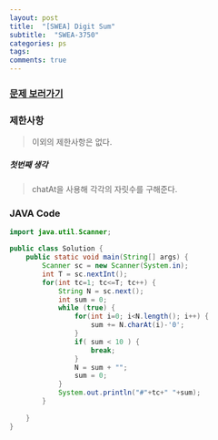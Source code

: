 ```yaml
---
layout: post
title:  "[SWEA] Digit Sum"
subtitle:  "SWEA-3750"
categories: ps
tags: 
comments: true
---
```


### [문제 보러가기]( https://swexpertacademy.com/main/code/problem/problemDetail.do?contestProbId=AWHPiSYKAD0DFAUn&categoryId=AWHPiSYKAD0DFAUn&categoryType=CODE )



### 제한사항

> 이외의 제한사항은 없다.

##### 첫번째 생각

> chatAt을 사용해 각각의 자릿수를 구해준다.



### JAVA Code

```java
import java.util.Scanner;

public class Solution {
	public static void main(String[] args) {
		Scanner sc = new Scanner(System.in);
		int T = sc.nextInt();
		for(int tc=1; tc<=T; tc++) {
			String N = sc.next();
			int sum = 0;
			while (true) {
				for(int i=0; i<N.length(); i++) {
					sum += N.charAt(i)-'0';
				}
				if( sum < 10 ) {
					break;
				}
				N = sum + "";
				sum = 0;
			}
			System.out.println("#"+tc+" "+sum);
		}
		
	}
}

```


